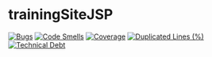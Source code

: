# trainingSiteJSP
[![Bugs](https://sonarcloud.io/api/project_badges/measure?project=trainingsitejsp&metric=bugs)](https://sonarcloud.io/summary/new_code?id=trainingsitejsp)
[![Code Smells](https://sonarcloud.io/api/project_badges/measure?project=trainingsitejsp&metric=code_smells)](https://sonarcloud.io/summary/new_code?id=trainingsitejsp)
[![Coverage](https://sonarcloud.io/api/project_badges/measure?project=trainingsitejsp&metric=coverage)](https://sonarcloud.io/summary/new_code?id=trainingsitejsp)
[![Duplicated Lines (%)](https://sonarcloud.io/api/project_badges/measure?project=trainingsitejsp&metric=duplicated_lines_density)](https://sonarcloud.io/summary/new_code?id=trainingsitejsp)
[![Technical Debt](https://sonarcloud.io/api/project_badges/measure?project=trainingsitejsp&metric=sqale_index)](https://sonarcloud.io/summary/new_code?id=trainingsitejsp)

